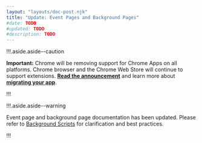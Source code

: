 ```yaml
---
layout: "layouts/doc-post.njk"
title: "Update: Event Pages and Background Pages"
#date: TODO
#updated: TODO
#description: TODO
---
```


!!!.aside.aside--caution

**Important:** Chrome will be removing support for Chrome Apps on all platforms. Chrome browser and
the Chrome Web Store will continue to support extensions. [**Read the announcement**][1] and learn
more about [**migrating your app**][2].

!!!

!!!.aside.aside--warning

Event page and background page documentation has been updated. Please refer to [Background
Scripts][3] for clarification and best practices.

!!!

[1]: https://blog.chromium.org/2020/01/moving-forward-from-chrome-apps.html
[2]: /apps/migration
[3]: /background_pages
